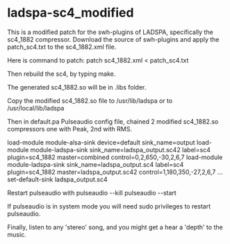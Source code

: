 # ladspa-sc4_modified


This is a modified patch for the swh-plugins of LADSPA, specifically the sc4_1882 compressor.
Download the source of swh-plugins and apply the patch_sc4.txt to the sc4_1882.xml file.

Here is command to patch:
patch sc4_1882.xml < patch_sc4.txt

Then rebuild the sc4, by typing make.

The generated sc4_1882.so will be in .libs folder.

Copy the modified sc4_1882.so file to /usr/lib/ladspa or to /usr/local/lib/ladspa

Then in default.pa Pulseaudio config file, chained 2 modified sc4_1882.so compressors one with Peak, 2nd with RMS.

load-module module-alsa-sink device=default sink_name=output
load-module module-ladspa-sink sink_name=ladspa_output.sc42 label=sc4 plugin=sc4_1882 master=combined control=0,2,650,-30,2,6,7
load-module module-ladspa-sink sink_name=ladspa_output.sc4 label=sc4 plugin=sc4_1882 master=ladspa_output.sc42 control=1,180,350,-27,2,6,7
...
set-default-sink ladspa_output.sc4

Restart pulseaudio with
pulseaudio --kill
pulseaudio --start

If pulseaudio is in system mode you will need sudo privileges to restart pulseaudio.

Finally, listen to any 'stereo' song, and you might get a hear a 'depth' to the music.
